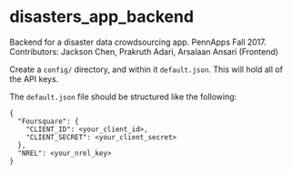 # disasters_app_backend
Backend for a disaster data crowdsourcing app. PennApps Fall 2017.
Contributors: Jackson Chen, Prakruth Adari, Arsalaan Ansari (Frontend)

Create a `config/` directory, and within it `default.json`. This will hold all of the API keys.

The `default.json` file should be structured like the following:
```
{
  "Foursquare": {
    "CLIENT_ID": <your_client_id>,
    "CLIENT_SECRET": <your_client_secret>
  },
  "NREL": <your_nrel_key>
}
```
